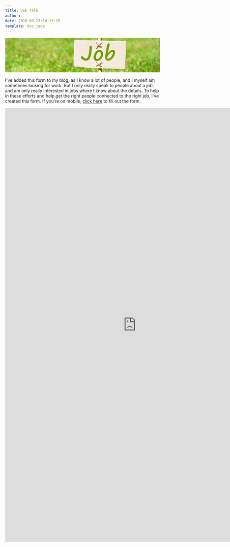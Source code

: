 ```yaml
---
title: Job Talk
author: 
date: 2016-09-23:10:13:15
template: doc.jade
---
```

![Let's talk about a job?](job.png)

I've added this form to my blog, as I know a lot of people, and I myself am sometimes looking for work. But I only really speak to people about a job, and am only really interested in jobs where I know about the details. To help in these efforts and help get the right people connected to the right job, I've created this form. If you're on mobile, [click here](https://goo.gl/forms/SpzPr2U4V8gon8uh2) to fill out the form.

<iframe src="https://docs.google.com/forms/d/e/1FAIpQLSc_ankvTcXRa5CyUEPi8L1vEzJnskSEVdRznJoZKrZ_ogpObg/viewform?embedded=true" width="850" height="1410" frameborder="0" marginheight="0" marginwidth="0">Loading...</iframe>

